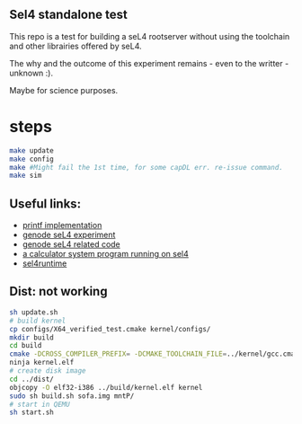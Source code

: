 ## Sel4 standalone test
This repo is a test for building a seL4 rootserver without using the toolchain and other librairies offered by seL4.

The why and the outcome of this experiment remains - even to the writter -  unknown :).

Maybe for science purposes.


# steps
```bash
make update
make config
make #Might fail the 1st time, for some capDL err. re-issue command.
make sim
```
## Useful links:
* [printf implementation](https://github.com/mpaland/printf)
* [genode seL4 experiment](https://genode.org/documentation/articles/sel4_part_1)
* [genode seL4 related code](https://github.com/genodelabs/genode/tree/master/repos/base-sel4)
* [a calculator system program running on sel4](https://github.com/t-weber/os-seminar/blob/main/sel4/sel4-main.c)
* [sel4runtime](https://github.com/seL4/sel4runtime/)


## Dist: not working
```bash
sh update.sh
# build kernel
cp configs/X64_verified_test.cmake kernel/configs/
mkdir build
cd build
cmake -DCROSS_COMPILER_PREFIX= -DCMAKE_TOOLCHAIN_FILE=../kernel/gcc.cmake -G Ninja -C ../kernel/configs/X64_verified_test.cmake ../kernel/
ninja kernel.elf
# create disk image
cd ../dist/
objcopy -O elf32-i386 ../build/kernel.elf kernel
sudo sh build.sh sofa.img mntP/
# start in QEMU
sh start.sh
```